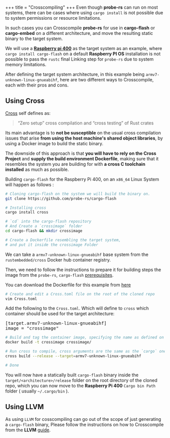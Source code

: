 +++
title = "Crosscompiling"
+++
Even though **probe-rs** can run on most systems, there can be cases where using `cargo install` is not possible due to system permissions or resource limitations.

In such cases you can Crosscompile **probe-rs** for use in **cargo-flash** or **cargo-embed** on a different architecture, and move the resulting static binary to the target system.

We will use a [**Raspberry pi 400**](https://www.raspberrypi.org/products/raspberry-pi-400/) as the target system as an example, where `cargo install cargo-flash` on a default **Raspberry PI OS** installation is not possible to pass the `rustc` final Linking step for `probe-rs` due to system memory limitations.

After defining the target system architecture, in this example being `armv7-unknown-linux-gnueabihf`, here are two different ways to Crosscompile, each with their pros and cons.

## Using Cross

[Cross](https://github.com/rust-embedded/cross) self defines as:

> “Zero setup” cross compilation and “cross testing” of Rust crates

Its main advantage is to **not be susceptible** on the usual cross compilation issues that arise **from using the host machine's shared object libraries**, by using a Docker image to build the static binary.

The downside of this approach is that **you will have to rely on the Cross Project** and **supply the build environment Dockerfile**, making sure that it resembles the system you are building for with **a cross C toolchain installed** as much as possible.

Building `cargo-flash` for the Raspberry Pi 400, on an `x86_64` Linux System will happen as follows :

```sh
# Cloning cargo-flash on the system we will build the binary on.
git clone https://github.com/probe-rs/cargo-flash

# Installing cross
cargo install cross

# `cd` into the cargo-flash repository
# And Create a `crossimage` folder
cd cargo-flash && mkdir crossimage

# Create a Dockerfile resembling the target system,
# and put it inside the crossimage Folder
```

We can take a `armv7-unknown-linux-gnueabihf` base system from the `rustembedded/cross` Docker hub container registry.

Then, we need to follow the instructions to prepare it for building steps the image from the `probe-rs`, `cargo-flash` [prerequisites](https://github.com/probe-rs/cargo-flash#prerequisites).

You can download the Dockerfile for this example from [here](/content/cross-dockerfile.txt)

```sh
# Create and edit a Cross.toml file on the root of the cloned repo
vim Cross.toml
```

Add the following to the `Cross.toml`. Which will define to `cross` which container should be used for the target architecture:

<pre>[target.armv7-unknown-linux-gnueabihf]
image = "crossimage"</pre>

```sh
# Build and tag the container image, specifying the name as defined on Cross.toml
docker build -t crossimage crossimage/

# Run cross to compile, cross arguments are the same as the `cargo` ones
cross build --release --target=armv7-unknown-linux-gnueabihf

# Done
```

You will now have a statically built `cargo-flash` binary inside the `target/<architecture>/release` folder on the root directory of the cloned repo, which you can now move to the **Raspberry Pi 400** `Cargo bin Path` folder ( usually `~/.cargo/bin` ).

## Using LLVM

As using `LLVM` for cosscompiling can go out of the scope of just generating a `cargo-flash` binary, Please follow the instructions on how to Crosscompile from the **LLVM** [guide](https://www.llvm.org/docs/HowToCrossCompileLLVM.html).
